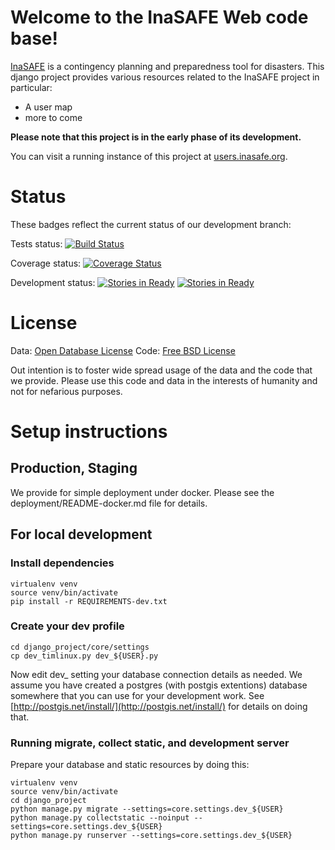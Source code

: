 # Welcome to the InaSAFE Web code base!

[InaSAFE](http://insafe.org) is a contingency planning and preparedness tool
for disasters. This django project provides various resources related to the
InaSAFE project in particular:

* A user map
* more to come

**Please note that this project is in the early phase of its development.**

You can visit a running instance of this project at
[users.inasafe.org](http://inasafe.org).

# Status

These badges reflect the current status of our development branch:

Tests status: [![Build Status](https://travis-ci.org/AIFDR/inasafe-django.svg)](https://travis-ci.org/AIFDR/inasafe-django)

Coverage status: [![Coverage Status](https://coveralls.io/repos/AIFDR/inasafe-django/badge.png?branch=develop)](https://coveralls.io/r/AIFDR/inasafe-django?branch=develop)

Development status: [![Stories in Ready](https://badge.waffle.io/AIFDR/inasafe-django.svg?label=ready&title=Ready)](http://waffle.io/AIFDR/inasafe-django) [![Stories in Ready](https://badge.waffle.io/AIFDR/inasafe-django.svg?label=In%20Progress&title=In%20Progress)](http://waffle.io/AIFDR/inasafe-django)

# License

Data: [Open Database License](http://opendatacommons.org/licenses/odbl/)
Code: [Free BSD License](http://www.freebsd.org/copyright/freebsd-license.html)

Out intention is to foster wide spread usage of the data and the code that we
provide. Please use this code and data in the interests of humanity and not for
nefarious purposes.

# Setup instructions

## Production, Staging

We provide for simple deployment under docker. Please see the 
deployment/README-docker.md file for details.

## For local development

### Install dependencies

```
virtualenv venv
source venv/bin/activate
pip install -r REQUIREMENTS-dev.txt
```

### Create your dev profile

```
cd django_project/core/settings
cp dev_timlinux.py dev_${USER}.py
```

Now edit dev_<your username> setting your database connection details as
needed. We assume you have created a postgres (with postgis extentions)
database somewhere that you can use for your development work. See
[http://postgis.net/install/](http://postgis.net/install/) for details on doing
that.

### Running migrate, collect static, and development server

Prepare your database and static resources by doing this:

```
virtualenv venv
source venv/bin/activate
cd django_project
python manage.py migrate --settings=core.settings.dev_${USER}
python manage.py collectstatic --noinput --settings=core.settings.dev_${USER}
python manage.py runserver --settings=core.settings.dev_${USER}
```

